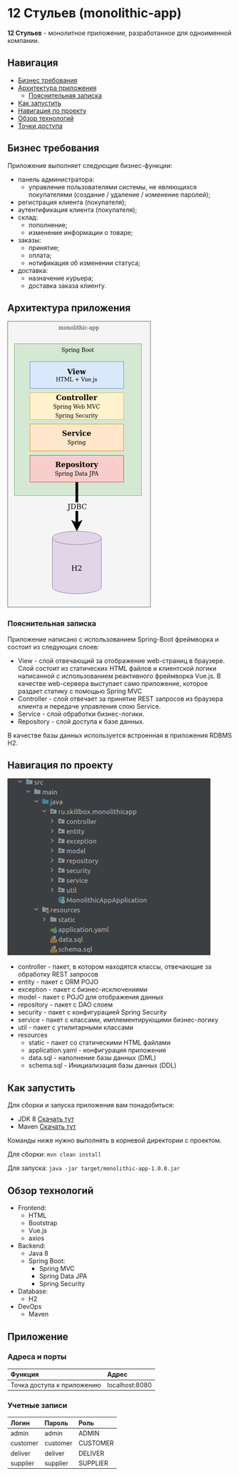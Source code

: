 # 12 Стульев (monolithic-app)
__12 Стульев__ - монолитное приложение, разработанное для одноименной компании.

## Навигация

- [Бизнес требования](#Бизнес-требования)
- [Архитектура приложения](#Архитектура-приложения)
    - [Пояснительная записка](#Пояснительная-записка)
- [Как запустить](#Как-запустить)
- [Навигация по проекту](#Навигация-по-проекту)
- [Обзор технологий](#Обзор-технологий)
- [Точки доступа](#Точки-доступа)

## Бизнес требования

Приложение выполняет следующие бизнес-функции:
- панель администратора:
    - управление пользователями системы, не являющихся покупателями (создание / удаление / изменение паролей);
- регистрация клиента (покупателя);
- аутентификация клиента (покупателя);
- склад:
    - пополнение;
    - изменение информации о товаре;
- заказы:
    - принятие;
    - оплата;
    - нотификация об изменении статуса;
- доставка:
    - назначение курьера;
    - доставка заказа клиенту.

## Архитектура приложения
![image](images/Architecture.png)

### Пояснительная записка
Приложение написано с использованием Spring-Boot фреймворка и состоит из следующих слоев:
- View - слой отвечающий за отображение web-страниц в браузере. Слой состоит из статических HTML файлов и клиентской 
логики написанной с использованием реактивного фреймворка Vue.js. В качестве web-сервера выступает само приложение,
которое раздает статику с помощью Spring MVC
- Controller - слой отвечает за принятие REST запросов из браузера клиента и передаче управления слою Service.
- Service - слой обработки бизнес-логики.
- Repository - слой доступа к базе данных.

В качестве базы данных используется встроенная в приложения RDBMS H2. 

## Навигация по проекту
![image](images/Project_structure.png)

- controller - пакет, в котором находятся классы, отвечающие за обработку REST запросов
- entity - пакет с ORM POJO
- exception - пакет с бизнес-исключениями
- model - пакет с POJO для отображения данных
- repository - пакет с DAO слоем
- security - пакет с конфигурацией Spring Security
- service - пакет с классами, имплементирующими бизнес-логику
- util - пакет с утилитарными классами
- resources
    - static - пакет со статическими HTML файлами
    - application.yaml - конфигурация приложения
    - data.sql - наполнение базы данных (DML)
    - schema.sql - Инициализация базы данных (DDL)

## Как запустить
Для сборки и запуска приложения вам понадобиться:
- JDK 8 [Скачать тут](https://www.oracle.com/ru/java/technologies/javase/javase-jdk8-downloads.html)
- Maven [Скачать тут](https://maven.apache.org/download.cgi)

Команды ниже нужно выполнять в корневой директории с проектом.

Для сборки:
`mvn clean install`

Для запуска:
`java -jar target/monolithic-app-1.0.0.jar`

## Обзор технологий
- Frontend:
    - HTML
    - Bootstrap
    - Vue.js
    - axios
- Backend:
    - Java 8
    - Spring Boot:
        - Spring MVC
        - Spring Data JPA
        - Spring Security
- Database:
    - H2
- DevOps
    - Maven

## Приложение

### Адреса и порты
| Функция                        | Адрес          |                  
|:-------------------------------|:---------------|
|   Точка доступа к приложению   | localhost:8080 | 

### Учетные записи
| Логин       | Пароль   | Роль      |                  
|:------------|:---------|:----------|
|  admin      | admin    |  ADMIN    |
|  customer   | customer |  CUSTOMER |
|  deliver    | deliver  |  DELIVER  |    
|  supplier   | supplier |  SUPPLIER |
